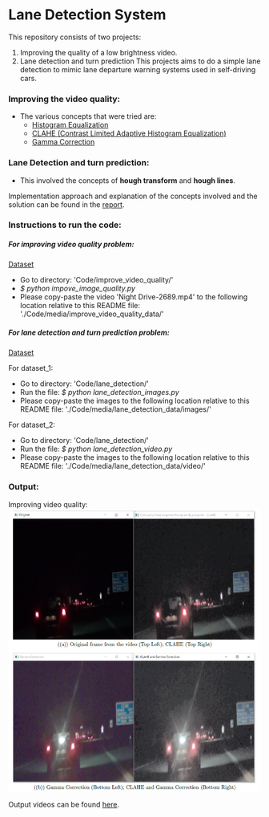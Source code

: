 # Lane Detection System

This repository consists of two projects:
1) Improving the quality of a low brightness video.
2) Lane detection and turn prediction
This projects aims to do a simple lane detection to mimic lane departure warning systems used in self-driving cars. 

### Improving the video quality:
- The various concepts that were tried are:
    - [Histogram Equalization](https://docs.opencv.org/3.4/d4/d1b/tutorial_histogram_equalization.html)
    - [CLAHE (Contrast Limited Adaptive Histogram Equalization)](http://amroamroamro.github.io/mexopencv/opencv/clahe_demo_gui.html#3)
    - [Gamma Correction](https://www.pyimagesearch.com/2015/10/05/opencv-gamma-correction/)

### Lane Detection and turn prediction:
- This involved the concepts of **hough transform** and **hough lines**.


Implementation approach and explanation of the concepts involved and the solution can be found in the [report](./Report.pdf).

### Instructions to run the code:

##### For improving video quality problem:
[Dataset](https://drive.google.com/file/d/1IhaTYPnwTwEtj3VKnUq5f8C_Oeo6kgZ8/view)

- Go to directory: 'Code/improve_video_quality/'
- *$ python impove_image_quality.py*
- Please copy-paste the video 'Night Drive-2689.mp4' to the following location relative to this README file: './Code/media/improve_video_quality_data/'



##### For lane detection and turn prediction problem:
[Dataset](https://drive.google.com/drive/folders/1WL49qHfrsO7bB8rmsZkUNeF4c9t_abAz)

For dataset_1:
- Go to directory: 'Code/lane_detection/' 
- Run the file: *$ python lane_detection_images.py*
- Please copy-paste the images to the following location relative to this README file: './Code/media/lane_detection_data/images/'


For dataset_2:
- Go to directory: 'Code/lane_detection/'
- Run the file: *$ python lane_detection_video.py*
- Please copy-paste the images to the following location relative to this README file: './Code/media/lane_detection_data/video/'


### Output:

Improving video quality:
![alt text](./output/video_quality.PNG?raw=true "AR Tag")

Output videos can be found [here](https://drive.google.com/drive/folders/1CVt0Flg1HNlbpoh0rk_HrIXpVl4FV7Ct?usp=sharing).

